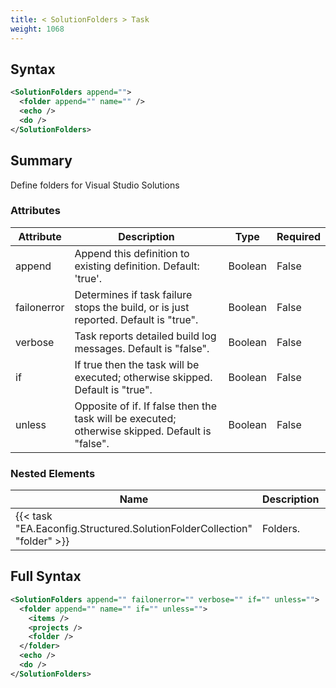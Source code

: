 ```yaml
---
title: < SolutionFolders > Task
weight: 1068
---
```

## Syntax
```xml
<SolutionFolders append="">
  <folder append="" name="" />
  <echo />
  <do />
</SolutionFolders>
```
## Summary ##
Define folders for Visual Studio Solutions 


### Attributes
| Attribute | Description | Type | Required |
| --------- | ----------- | ---- | -------- |
| append | Append this definition to existing definition. Default: &#39;true&#39;. | Boolean | False |
| failonerror | Determines if task failure stops the build, or is just reported. Default is &quot;true&quot;. | Boolean | False |
| verbose | Task reports detailed build log messages.  Default is &quot;false&quot;. | Boolean | False |
| if | If true then the task will be executed; otherwise skipped. Default is &quot;true&quot;. | Boolean | False |
| unless | Opposite of if.  If false then the task will be executed; otherwise skipped. Default is &quot;false&quot;. | Boolean | False |

### Nested Elements
| Name | Description | Type | Required |
| ---- | ----------- | ---- | -------- |
| {{< task "EA.Eaconfig.Structured.SolutionFolderCollection" "folder" >}}| Folders. | {{< task "EA.Eaconfig.Structured.SolutionFolderCollection" >}} | False |

## Full Syntax
```xml
<SolutionFolders append="" failonerror="" verbose="" if="" unless="">
  <folder append="" name="" if="" unless="">
    <items />
    <projects />
    <folder />
  </folder>
  <echo />
  <do />
</SolutionFolders>
```
